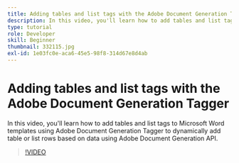 ```yaml
---
title: Adding tables and list tags with the Adobe Document Generation Tagger
description: In this video, you'll learn how to add tables and list tags to Microsoft Word templates using Adobe Document Generation Tagger to dynamically add table or list rows based on data using Adobe Document Generation API
type: tutorial
role: Developer
skill: Beginner
thumbnail: 332115.jpg
exl-id: 1e03fc0e-aca6-45e5-98f8-314d67e8d4ab
---
```


# Adding tables and list tags with the Adobe Document Generation Tagger

In this video, you'll learn how to add tables and list tags to Microsoft Word templates using Adobe Document Generation Tagger to dynamically add table or list rows based on data using Adobe Document Generation API.

>[!VIDEO](https://video.tv.adobe.com/v/332115?hidetitle=true)
